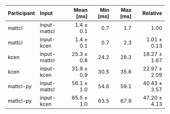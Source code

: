 | Participant | Input | Mean [ms] | Min [ms] | Max [ms] | Relative |
|:---|:---|---:|---:|---:|---:|
| mattcl | input-mattcl | 1.4 ± 0.1 | 0.7 | 1.7 | 1.00 |
| mattcl | input-kcen | 1.4 ± 0.1 | 0.7 | 2.3 | 1.01 ± 0.13 |
| kcen | input-mattcl | 25.3 ± 0.8 | 24.2 | 28.3 | 18.27 ± 1.67 |
| kcen | input-kcen | 31.9 ± 0.9 | 30.5 | 35.6 | 22.97 ± 2.09 |
| mattcl-py | input-mattcl | 56.1 ± 1.0 | 54.6 | 59.1 | 40.43 ± 3.57 |
| mattcl-py | input-kcen | 65.5 ± 1.0 | 63.5 | 67.9 | 47.20 ± 4.13 |
